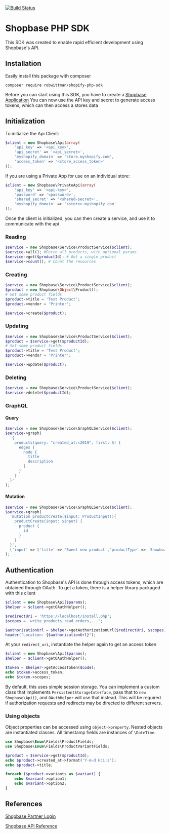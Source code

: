 [![Build Status](https://travis-ci.org/robwittman/shopify-php-sdk.svg?branch=master)](https://travis-ci.org/robwittman/shopify-php-sdk)

# Shopbase PHP SDK

This SDK was created to enable rapid efficient development using Shopbase's API.

## Installation

Easily install this package with composer

```shell
composer require robwittman/shopify-php-sdk
```

Before you can start using this SDK, you have to create a <a href="https://partners.shopify.com/">Shopbase Application</a>
You can now use the API key and secret to generate access tokens, which can then access a stores data

## Initialization

To initialize the Api Client:

```php
$client = new Shopbase\Api(array(
    'api_key' => '<api_key>',
    'api_secret' => '<api_secret>',
    'myshopify_domain' => 'store.myshopify.com',
    'access_token' => '<store_access_token>'
));
```

If you are using a Private App for use on an individual store:
```php
$client = new Shopbase\PrivateApi(array(
    'api_key' => '<api-key>',
    'password' => '<password>',
    'shared_secret' => '<shared-secret>',
    'myshopify_domain' => '<store>.myshopify.com'
));
```

Once the client is initialized, you can then create a service, and use it to communicate with the api

### Reading

```php
$service = new Shopbase\Service\ProductService($client);
$service->all(); #Fetch all products, with optional params
$service->get($productId); # Get a single product
$service->count(); # Count the resources
```

### Creating

```php
$service = new Shopbase\Service\ProductService($client);
$product = new Shopbase\Object\Product();
# Set some product fields
$product->title = 'Test Product';
$product->vendor = 'Printer';

$service->create($product);
```

### Updating

```php
$service = new Shopbase\Service\ProductService($client);
$product = $service->get($productId);
# Set some product fields
$product->title = 'Test Product';
$product->vendor = 'Printer';

$service->update($product);
```

### Deleting
```php
$service = new Shopbase\Service\ProductService($client);
$service->delete($productId);
```

### GraphQL

#### Query
```php
$service = new Shopbase\Service\GraphQLService($client);
$service->graph(
  '{
    products(query: "created_at:<2019", first: 5) {
      edges {
        node {
          title
          description
        }
      }
    }
  }'
);
```

#### Mutation
```php
$service = new Shopbase\Service\GraphQLService($client);
$service->graph(
  'mutation productCreate($input: ProductInput!){
    productCreate(input: $input) {
      product {
        id
      }
    }
  }',
  ['input' => ['title' => 'Sweet new product','productType' => 'Snowboard','vendor' => 'JadedPixel']]
);
```

## Authentication

Authentication to Shopbase's API is done through access tokens, which are obtained through OAuth. To get a
token, there is a helper library packaged with this client

```php
$client = new Shopbase\Api($params);
$helper = $client->getOAuthHelper();

$redirectUri = 'https://localhost/install.php';
$scopes = 'write_products,read_orders,...';

$authorizationUrl = $helper->getAuthorizationUrl($redirectUri, $scopes);
header("Location: {$authorizationUrl}");
```

At your `redirect_uri`, instantiate the helper again to get an access token
```php
$client = new Shopbase\Api($params);
$helper = $client->getOAuthHelper();

$token = $helper->getAccessToken($code);
echo $token->access_token;
echo $token->scopes;
```

By default, this uses simple session storage. You can implement a custom class that implements `PersistentStorageInterface`,
pass that to `new Shopbase\Api()`, and `OAuthHelper` will use that instead. This will be required if authorization requests and
redirects may be directed to different servers.

### Using objects

Object properties can be accessed using `object->property`. Nested objects are instantiated classes. All timestamp fields are instances of `\DateTime`.

```php
use Shopbase\Enum\Fields\ProductFields;
use Shopbase\Enum\Fields\ProductVariantFields;

$product = $service->get($productId);
echo $product->created_at->format('Y-m-d H:i:s');
echo $product->title;

foreach ($product->variants as $variant) {
    echo $variant->option1;
    echo $variant->option2;
}
```

## References

[Shopbase Partner Login](https://partners.shopify.com)

[Shopbase API Reference](https://help.shopify.com/api/reference)
